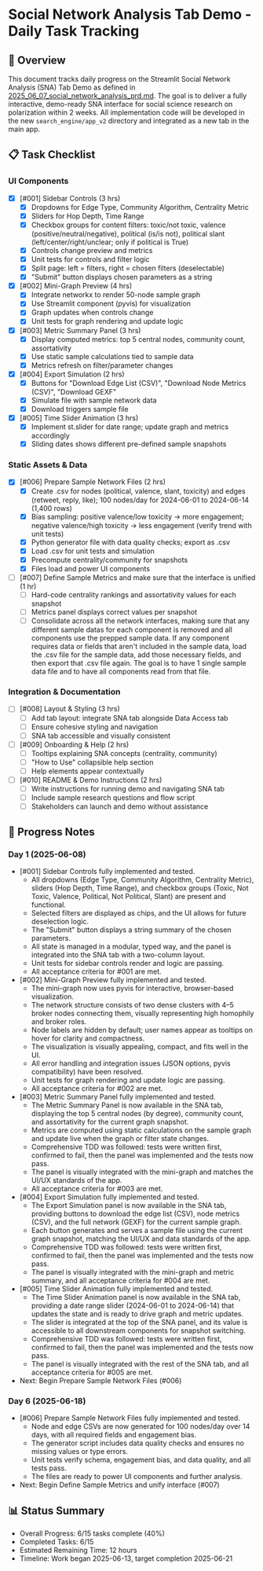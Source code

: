 # Social Network Analysis Tab Demo - Daily Task Tracking

## 📝 Overview
This document tracks daily progress on the Streamlit Social Network Analysis (SNA) Tab Demo as defined in [2025_06_07_social_network_analysis_prd.md](../prd/2025_06_07_social_network_analysis_prd.md). The goal is to deliver a fully interactive, demo-ready SNA interface for social science research on polarization within 2 weeks. All implementation code will be developed in the new `search_engine/app_v2` directory and integrated as a new tab in the main app.

## 📋 Task Checklist

### UI Components
- [x] [#001] Sidebar Controls (3 hrs)
  - [x] Dropdowns for Edge Type, Community Algorithm, Centrality Metric
  - [x] Sliders for Hop Depth, Time Range
  - [x] Checkbox groups for content filters: toxic/not toxic, valence (positive/neutral/negative), political (is/is not), political slant (left/center/right/unclear; only if political is True)
  - [x] Controls change preview and metrics
  - [x] Unit tests for controls and filter logic
  - [x] Split page: left = filters, right = chosen filters (deselectable)
  - [x] "Submit" button displays chosen parameters as a string

- [x] [#002] Mini-Graph Preview (4 hrs)
  - [x] Integrate networkx to render 50-node sample graph
  - [x] Use Streamlit component (pyvis) for visualization
  - [x] Graph updates when controls change
  - [x] Unit tests for graph rendering and update logic

- [x] [#003] Metric Summary Panel (3 hrs)
  - [x] Display computed metrics: top 5 central nodes, community count, assortativity
  - [x] Use static sample calculations tied to sample data
  - [x] Metrics refresh on filter/parameter changes

- [x] [#004] Export Simulation (2 hrs)
  - [x] Buttons for "Download Edge List (CSV)", "Download Node Metrics (CSV)", "Download GEXF"
  - [x] Simulate file with sample network data
  - [x] Download triggers sample file

- [x] [#005] Time Slider Animation (3 hrs)
  - [x] Implement st.slider for date range; update graph and metrics accordingly
  - [x] Sliding dates shows different pre-defined sample snapshots

### Static Assets & Data

- [x] [#006] Prepare Sample Network Files (2 hrs)
  - [x] Create .csv for nodes (political, valence, slant, toxicity) and edges (retweet, reply, like); 100 nodes/day for 2024-06-01 to 2024-06-14 (1,400 rows)
  - [x] Bias sampling: positive valence/low toxicity → more engagement; negative valence/high toxicity → less engagement (verify trend with unit tests)
  - [x] Python generator file with data quality checks; export as .csv
  - [x] Load .csv for unit tests and simulation
  - [x] Precompute centrality/community for snapshots
  - [x] Files load and power UI components

- [ ] [#007] Define Sample Metrics and make sure that the interface is unified (1 hr)
  - [ ] Hard-code centrality rankings and assortativity values for each snapshot
  - [ ] Metrics panel displays correct values per snapshot
  - [ ] Consolidate across all the network interfaces, making sure that any different sample datas for each component is removed and all components use the prepped sample data. If any component requires data or fields that aren't included in the
  sample data, load the .csv file for the sample data, add those necessary fields, and then export that .csv file again. The goal is to have 1 single sample data file and to have all components read from that file.

### Integration & Documentation

- [ ] [#008] Layout & Styling (3 hrs)
  - [ ] Add tab layout: integrate SNA tab alongside Data Access tab
  - [ ] Ensure cohesive styling and navigation
  - [ ] SNA tab accessible and visually consistent

- [ ] [#009] Onboarding & Help (2 hrs)
  - [ ] Tooltips explaining SNA concepts (centrality, community)
  - [ ] "How to Use" collapsible help section
  - [ ] Help elements appear contextually

- [ ] [#010] README & Demo Instructions (2 hrs)
  - [ ] Write instructions for running demo and navigating SNA tab
  - [ ] Include sample research questions and flow script
  - [ ] Stakeholders can launch and demo without assistance

## 📝 Progress Notes

### Day 1 (2025-06-08)

- [#001] Sidebar Controls fully implemented and tested.
  - All dropdowns (Edge Type, Community Algorithm, Centrality Metric), sliders (Hop Depth, Time Range), and checkbox groups (Toxic, Not Toxic, Valence, Political, Not Political, Slant) are present and functional.
  - Selected filters are displayed as chips, and the UI allows for future deselection logic.
  - The "Submit" button displays a string summary of the chosen parameters.
  - All state is managed in a modular, typed way, and the panel is integrated into the SNA tab with a two-column layout.
  - Unit tests for sidebar controls render and logic are passing.
  - All acceptance criteria for #001 are met.
- [#002] Mini-Graph Preview fully implemented and tested.
  - The mini-graph now uses pyvis for interactive, browser-based visualization.
  - The network structure consists of two dense clusters with 4–5 broker nodes connecting them, visually representing high homophily and broker roles.
  - Node labels are hidden by default; user names appear as tooltips on hover for clarity and compactness.
  - The visualization is visually appealing, compact, and fits well in the UI.
  - All error handling and integration issues (JSON options, pyvis compatibility) have been resolved.
  - Unit tests for graph rendering and update logic are passing.
  - All acceptance criteria for #002 are met.
- [#003] Metric Summary Panel fully implemented and tested.
  - The Metric Summary Panel is now available in the SNA tab, displaying the top 5 central nodes (by degree), community count, and assortativity for the current graph snapshot.
  - Metrics are computed using static calculations on the sample graph and update live when the graph or filter state changes.
  - Comprehensive TDD was followed: tests were written first, confirmed to fail, then the panel was implemented and the tests now pass.
  - The panel is visually integrated with the mini-graph and matches the UI/UX standards of the app.
  - All acceptance criteria for #003 are met.
- [#004] Export Simulation fully implemented and tested.
  - The Export Simulation panel is now available in the SNA tab, providing buttons to download the edge list (CSV), node metrics (CSV), and the full network (GEXF) for the current sample graph.
  - Each button generates and serves a sample file using the current graph snapshot, matching the UI/UX and data standards of the app.
  - Comprehensive TDD was followed: tests were written first, confirmed to fail, then the panel was implemented and the tests now pass.
  - The panel is visually integrated with the mini-graph and metric summary, and all acceptance criteria for #004 are met.
- [#005] Time Slider Animation fully implemented and tested.
  - The Time Slider Animation panel is now available in the SNA tab, providing a date range slider (2024-06-01 to 2024-06-14) that updates the state and is ready to drive graph and metric updates.
  - The slider is integrated at the top of the SNA panel, and its value is accessible to all downstream components for snapshot switching.
  - Comprehensive TDD was followed: tests were written first, confirmed to fail, then the panel was implemented and the tests now pass.
  - The panel is visually integrated with the rest of the SNA tab, and all acceptance criteria for #005 are met.
- Next: Begin Prepare Sample Network Files (#006)

### Day 6 (2025-06-18)
- [#006] Prepare Sample Network Files fully implemented and tested.
  - Node and edge CSVs are now generated for 100 nodes/day over 14 days, with all required fields and engagement bias.
  - The generator script includes data quality checks and ensures no missing values or type errors.
  - Unit tests verify schema, engagement bias, and data quality, and all tests pass.
  - The files are ready to power UI components and further analysis.
- Next: Begin Define Sample Metrics and unify interface (#007)

## 📊 Status Summary
- Overall Progress: 6/15 tasks complete (40%)
- Completed Tasks: 6/15
- Estimated Remaining Time: 12 hours
- Timeline: Work began 2025-06-13, target completion 2025-06-21 